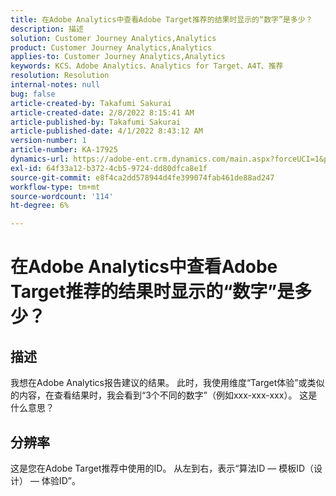 ```yaml
---
title: 在Adobe Analytics中查看Adobe Target推荐的结果时显示的“数字”是多少？
description: 描述
solution: Customer Journey Analytics,Analytics
product: Customer Journey Analytics,Analytics
applies-to: Customer Journey Analytics,Analytics
keywords: KCS、Adobe Analytics、Analytics for Target、A4T、推荐
resolution: Resolution
internal-notes: null
bug: false
article-created-by: Takafumi Sakurai
article-created-date: 2/8/2022 8:15:41 AM
article-published-by: Takafumi Sakurai
article-published-date: 4/1/2022 8:43:12 AM
version-number: 1
article-number: KA-17925
dynamics-url: https://adobe-ent.crm.dynamics.com/main.aspx?forceUCI=1&pagetype=entityrecord&etn=knowledgearticle&id=5fe15f46-b788-ec11-93b0-00224805eb8d
exl-id: 64f33a12-b372-4cb5-9724-dd80dfca8e1f
source-git-commit: e8f4ca2dd578944d4fe399074fab461de88ad247
workflow-type: tm+mt
source-wordcount: '114'
ht-degree: 6%

---
```


# 在Adobe Analytics中查看Adobe Target推荐的结果时显示的“数字”是多少？

## 描述

我想在Adobe Analytics报告建议的结果。 此时，我使用维度“Target体验”或类似的内容，在查看结果时，我会看到“3个不同的数字”（例如xxx-xxx-xxx）。 这是什么意思？

## 分辨率


这是您在Adobe Target推荐中使用的ID。 从左到右，表示“算法ID — 模板ID（设计） — 体验ID”。
